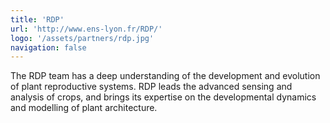 ```yaml
---
title: 'RDP'
url: 'http://www.ens-lyon.fr/RDP/'
logo: '/assets/partners/rdp.jpg'
navigation: false
---
```


The RDP team has a deep understanding of the development and evolution of plant reproductive systems. RDP leads the advanced sensing and analysis of crops, and brings its expertise on the developmental dynamics and modelling of plant architecture.
